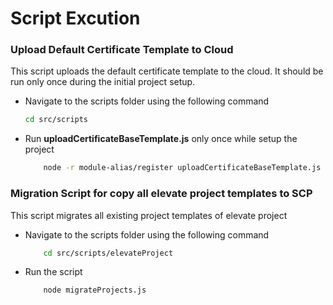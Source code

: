 # Script Excution

### Upload Default Certificate Template to Cloud

This script uploads the default certificate template to the cloud. It should be run only once during the initial project setup.

-   Navigate to the scripts folder using the following command
    ```bash
    cd src/scripts
    ```
-   Run **uploadCertificateBaseTemplate.js** only once while setup the project
    ```bash
        node -r module-alias/register uploadCertificateBaseTemplate.js
    ```

### Migration Script for copy all elevate project templates to SCP

This script migrates all existing project templates of elevate project

-   Navigate to the scripts folder using the following command
    ```bash
        cd src/scripts/elevateProject
    ```
-   Run the script
    ```bash
        node migrateProjects.js
    ```
